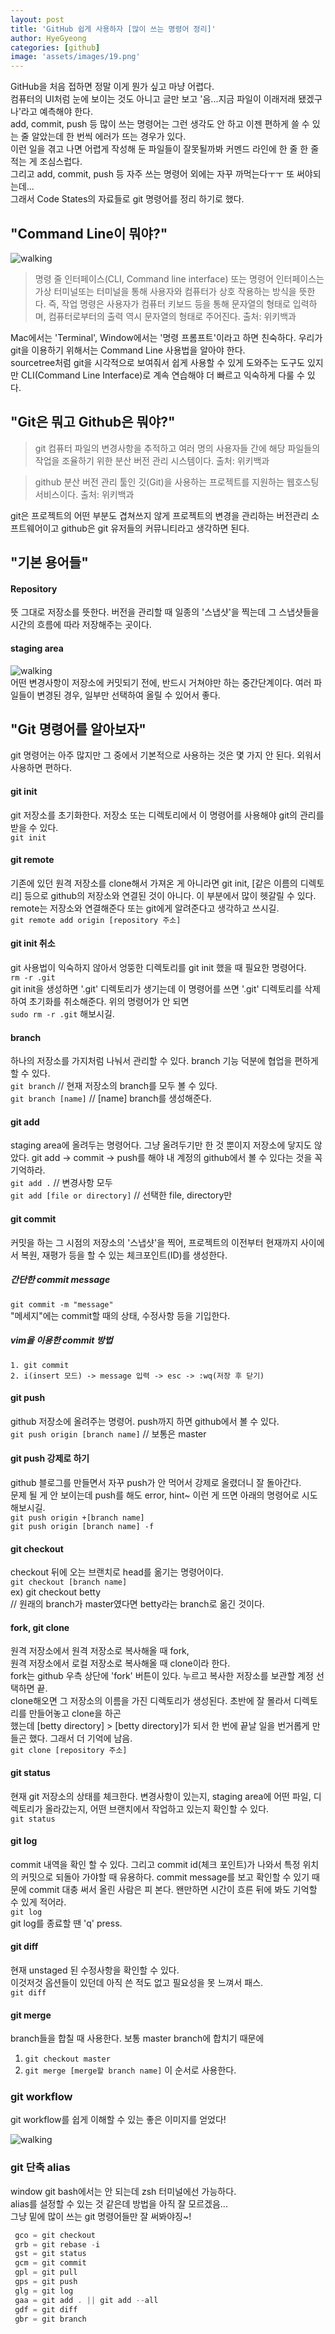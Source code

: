 ```yaml
---
layout: post
title: 'GitHub 쉽게 사용하자 [많이 쓰는 명령어 정리]'
author: HyeGyeong
categories: [github]
image: 'assets/images/19.png'
---
```


GitHub을 처음 접하면 정말 이게 뭔가 싶고 마냥 어렵다.<br>
컴퓨터의 UI처럼 눈에 보이는 것도 아니고 글만 보고 '음...지금 파일이 이래저래 됐겠구나'라고 예측해야 한다.<br>
add, commit, push 등 많이 쓰는 명령어는 그런 생각도 안 하고 이젠 편하게 쓸 수 있는 줄 알았는데 한 번씩 에러가 뜨는 경우가 있다.<br>
이런 일을 겪고 나면 어렵게 작성해 둔 파일들이 잘못될까봐 커멘드 라인에 한 줄 한 줄 적는 게 조심스럽다.<br>
그리고 add, commit, push 등 자주 쓰는 명령어 외에는 자꾸 까먹는다ㅜㅜ 또 써야되는데...<br>
그래서 Code States의 자료들로 git 명령어를 정리 하기로 했다.<br>

## "Command Line이 뭐야?"

![walking](/blog/assets/images/terminal.png)

> 명령 줄 인터페이스(CLI, Command line interface) 또는 명령어 인터페이스는 가상 터미널또는 터미널을 통해 사용자와 컴퓨터가 상호 작용하는 방식을 뜻한다. 즉, 작업 명령은 사용자가 컴퓨터 키보드 등을 통해 문자열의 형태로 입력하며, 컴퓨터로부터의 출력 역시 문자열의 형태로 주어진다.
> 출처: 위키백과

Mac에서는 'Terminal', Window에서는 '명령 프롬프트'이라고 하면 친숙하다.
우리가 git을 이용하기 위해서는 Command Line 사용법을 알아야 한다.<br>
sourcetree처럼 git을 시각적으로 보여줘서 쉽게 사용할 수 있게 도와주는 도구도 있지만 CLI(Command Line Interface)로 계속 연습해야 더 빠르고 익숙하게 다룰 수 있다.

## "Git은 뭐고 Github은 뭐야?"

> git
> 컴퓨터 파일의 변경사항을 추적하고 여러 명의 사용자들 간에 해당 파일들의 작업을 조율하기 위한 분산 버전 관리 시스템이다.
> 출처: 위키백과

> github
> 분산 버전 관리 툴인 깃(Git)을 사용하는 프로젝트를 지원하는 웹호스팅 서비스이다.
> 출처: 위키백과

git은 프로젝트의 어떤 부분도 겹쳐쓰지 않게 프로젝트의 변경을 관리하는 버전관리 소프트웨어이고 github은 git 유저들의 커뮤니티라고 생각하면 된다.

## "기본 용어들"

#### Repository

뜻 그대로 저장소를 뜻한다. 버전을 관리할 때 일종의 '스냅샷'을 찍는데 그 스냅샷들을 시간의 흐름에 따라 저장해주는 곳이다.

#### staging area

![walking](/blog/assets/images/stagingArea.png)<br>
어떤 변경사항이 저장소에 커밋되기 전에, 반드시 거쳐야만 하는 중간단계이다.
여러 파일들이 변경된 경우, 일부만 선택하여 올릴 수 있어서 좋다.

## "Git 명령어를 알아보자"

git 명령어는 아주 많지만 그 중에서 기본적으로 사용하는 것은 몇 가지 안 된다. 외워서 사용하면 편하다.

#### git init

git 저장소를 초기화한다. 저장소 또는 디렉토리에서 이 명령어를 사용해야 git의 관리를 받을 수 있다.<br>
`git init`

#### git remote

기존에 있던 원격 저장소를 clone해서 가져온 게 아니라면 git init, [같은 이름의 디렉토리] 등으로 github의 저장소와 연결된 것이 아니다. 이 부분에서 많이 헷갈릴 수 있다. remote는 저장소와 연결해준다 또는 git에게 알려준다고 생각하고 쓰시길.<br>
`git remote add origin [repository 주소]`

#### git init 취소

git 사용법이 익숙하지 않아서 엉뚱한 디렉토리를 git init 했을 때 필요한 명령어다.<br>
`rm -r .git`<br>
git init을 생성하면 '.git' 디렉토리가 생기는데 이 명령어를 쓰면 '.git' 디렉토리를 삭제하여 초기화를 취소해준다.
위의 명령어가 안 되면<br>
`sudo rm -r .git` 해보시길.

#### branch

하나의 저장소를 가지처럼 나눠서 관리할 수 있다. branch 기능 덕분에 협업을 편하게 할 수 있다.<br>
`git branch` // 현재 저장소의 branch를 모두 볼 수 있다.<br>
`git branch [name]` // [name] branch를 생성해준다.

#### git add

staging area에 올려두는 명령어다. 그냥 올려두기만 한 것 뿐이지 저장소에 닿지도 않았다. git add -> commit -> push를 해야 내 계정의 github에서 볼 수 있다는 것을 꼭 기억하라.<br>
`git add .` // 변경사항 모두<br>
`git add [file or directory]` // 선택한 file, directory만

#### git commit

커밋을 하는 그 시점의 저장소의 '스냅샷'을 찍어, 프로젝트의 이전부터 현재까지 사이에서 복원, 재평가 등을 할 수 있는 체크포인트(ID)를 생성한다.<br>

##### 간단한 commit message

`git commit -m "message"`<br>
"메세지"에는 commit할 때의 상태, 수정사항 등을 기입한다.

##### vim을 이용한 commit 방법

`1. git commit`<br>
`2. i(insert 모드) -> message 입력 -> esc -> :wq(저장 후 닫기)`<br>

#### git push

github 저장소에 올려주는 명령어. push까지 하면 github에서 볼 수 있다.<br>
`git push origin [branch name]` // 보통은 master

#### git push 강제로 하기

github 블로그를 만들면서 자꾸 push가 안 먹어서 강제로 올렸더니 잘 돌아간다.<br>
문제 될 게 안 보이는데 push를 해도 error, hint~ 이런 게 뜨면 아래의 명령어로 시도해보시길.<br>
`git push origin +[branch name]`<br>
`git push origin [branch name] -f`

#### git checkout

checkout 뒤에 오는 브랜치로 head를 옮기는 명령어이다.<br>
`git checkout [branch name]`<br>
ex) git checkout betty<br>
// 원래의 branch가 master였다면 betty라는 branch로 옮긴 것이다.

#### fork, git clone

원격 저장소에서 원격 저장소로 복사해올 때 fork,<br>
원격 저장소에서 로컬 저장소로 복사해올 때 clone이라 한다.<br>
fork는 github 우측 상단에 'fork' 버튼이 있다. 누르고 복사한 저장소를 보관할 계정 선택하면 끝.<br>
clone해오면 그 저장소의 이름을 가진 디렉토리가 생성된다. 초반에 잘 몰라서 디렉토리를 만들어놓고 clone을 하곤<br>했는데 [betty directory] > [betty directory]가 되서 한 번에 끝날 일을 번거롭게 만들곤 했다. 그래서 더 기억에 남음.<br>
`git clone [repository 주소]`

#### git status

현재 git 저장소의 상태를 체크한다. 변경사항이 있는지, staging area에 어떤 파일, 디렉토리가 올라갔는지, 어떤 브랜치에서 작업하고 있는지 확인할 수 있다.<br>
`git status`

#### git log

commit 내역을 확인 할 수 있다. 그리고 commit id(체크 포인트)가 나와서 특정 위치의 커밋으로 되돌아 가야할 때 유용하다. commit message를 보고 확인할 수 있기 때문에 commit 대충 써서 올린 사람은 피 본다. 왠만하면 시간이 흐른 뒤에 봐도 기억할 수 있게 적어라.<br>
`git log`<br>
git log를 종료할 땐 'q' press.

#### git diff

현재 unstaged 된 수정사항을 확인할 수 있다.<br>
이것저것 옵션들이 있던데 아직 쓴 적도 없고 필요성을 못 느껴서 패스.<br>
`git diff`

#### git merge

branch들을 합칠 때 사용한다. 보통 master branch에 합치기 때문에<br>

1. `git checkout master`
2. `git merge [merge할 branch name]`
   이 순서로 사용한다.

### git workflow

git workflow를 쉽게 이해할 수 있는 좋은 이미지를 얻었다!

![walking](/blog/assets/images/git_workflow.png)<br>

### git 단축 alias

window git bash에서는 안 되는데 zsh 터미널에선 가능하다.<br>
alias를 설정할 수 있는 것 같은데 방법을 아직 잘 모르겠음...<br>
그냥 밑에 많이 쓰는 git 명령어들만 잘 써봐야징~!

```js
 gco = git checkout
 grb = git rebase -i
 gst = git status
 gcm = git commit
 gpl = git pull
 gps = git push
 glg = git log
 gaa = git add . || git add --all
 gdf = git diff
 gbr = git branch
```
